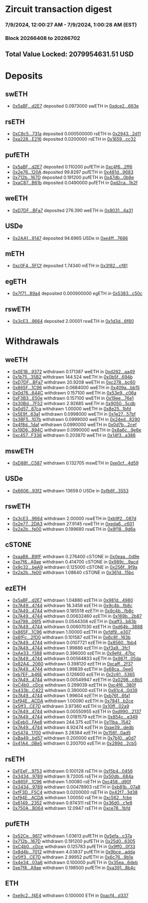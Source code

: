 # Zircuit transaction digest
### 7/9/2024, 12:00:27 AM - 7/9/2024, 1:00:28 AM (EST)
### Block 20266408 to 20266702

## Total Value Locked: 2079954631.51 USD

# Deposits
## swETH
- [0x5aBF...d2E7](https://etherscan.io/address/0x5aBF14Ddcb863E2709201aaf932f826a181cd2E7) deposited 0.0973000 swETH in [0xdce2...663e](https://etherscan.io/tx/0x5aBF14Ddcb863E2709201aaf932f826a181cd2E7)
## rsETH
- [0xC8c5...731a](https://etherscan.io/address/0xC8c5a7f5D723d481f413e4F97d858Ec430B7731a) deposited 0.000500000 rsETH in [0x2943...2d11](https://etherscan.io/tx/0xC8c5a7f5D723d481f413e4F97d858Ec430B7731a)
- [0xa228...E216](https://etherscan.io/address/0xa228BB914348132E2Ed6dDF6c24F0934205AE216) deposited 0.0200000 rsETH in [0x1659...cc32](https://etherscan.io/tx/0xa228BB914348132E2Ed6dDF6c24F0934205AE216)
## pufETH
- [0x5aBF...d2E7](https://etherscan.io/address/0x5aBF14Ddcb863E2709201aaf932f826a181cd2E7) deposited 0.110200 pufETH in [0xc4f6...2ff6](https://etherscan.io/tx/0x5aBF14Ddcb863E2709201aaf932f826a181cd2E7)
- [0x2e76...120A](https://etherscan.io/address/0x2e7620A03c1C34C22A2EFeAf12909d62cd82120A) deposited 99.8297 pufETH in [0x481d...9683](https://etherscan.io/tx/0x2e7620A03c1C34C22A2EFeAf12909d62cd82120A)
- [0x712b...167D](https://etherscan.io/address/0x712b4018CE224dca5CA9100f63c14893f977167D) deposited 0.191200 pufETH in [0x47db...0b8e](https://etherscan.io/tx/0x712b4018CE224dca5CA9100f63c14893f977167D)
- [0xaC87...B61b](https://etherscan.io/address/0xaC878CfAd4Ef4eF84C6d495d04CC9655479eB61b) deposited 0.0490000 pufETH in [0xd2ca...1b2f](https://etherscan.io/tx/0xaC878CfAd4Ef4eF84C6d495d04CC9655479eB61b)
## weETH
- [0xD7DF...BFa7](https://etherscan.io/address/0xD7DF7E085214743530afF339aFC420c7c720BFa7) deposited 276.390 weETH in [0x8031...4a31](https://etherscan.io/tx/0xD7DF7E085214743530afF339aFC420c7c720BFa7)
## USDe
- [0x2AA1...9147](https://etherscan.io/address/0x2AA182c121F23AD3701B3D44F5C02a68a9f39147) deposited 94.6965 USDe in [0xe4ff...7686](https://etherscan.io/tx/0x2AA182c121F23AD3701B3D44F5C02a68a9f39147)
## mETH
- [0xc0F4...5FCf](https://etherscan.io/address/0xc0F4878e996aD68B2119BDfD3f4428c8d33F5FCf) deposited 1.74340 mETH in [0x3f82...cf81](https://etherscan.io/tx/0xc0F4878e996aD68B2119BDfD3f4428c8d33F5FCf)
## egETH
- [0x7f71...89a4](https://etherscan.io/address/0x7f716E7efE01c28EB3AbfF5E239511cC0f8D89a4) deposited 0.000900000 egETH in [0x5383...c50c](https://etherscan.io/tx/0x7f716E7efE01c28EB3AbfF5E239511cC0f8D89a4)
## rswETH
- [0x3cE3...9664](https://etherscan.io/address/0x3cE3D1804A894730589aaf5Ed275553470779664) deposited 2.00001 rswETH in [0x1d3d...6f80](https://etherscan.io/tx/0x3cE3D1804A894730589aaf5Ed275553470779664)
# Withdrawals
## weETH
- [0x0E1B...9372](https://etherscan.io/address/0x0E1B494c1B9602DE9F02464Df96f08eCE3B39372) withdrawn 0.171387 weETH in [0xd282...aa49](https://etherscan.io/tx/0x0E1B494c1B9602DE9F02464Df96f08eCE3B39372)
- [0x1b75...35B2](https://etherscan.io/address/0x1b751eA0B6E3D0B08f2b1d49faE7aE4889E635B2) withdrawn 144.524 weETH in [0x0b5f...694b](https://etherscan.io/tx/0x1b751eA0B6E3D0B08f2b1d49faE7aE4889E635B2)
- [0xD7DF...BFa7](https://etherscan.io/address/0xD7DF7E085214743530afF339aFC420c7c720BFa7) withdrawn 20.9208 weETH in [0xc278...bc60](https://etherscan.io/tx/0xD7DF7E085214743530afF339aFC420c7c720BFa7)
- [0x865F...1C96](https://etherscan.io/address/0x865F8434C36079Ae78B497630b6A84F4b18e1C96) withdrawn 0.0684000 weETH in [0x409a...bb15](https://etherscan.io/tx/0x865F8434C36079Ae78B497630b6A84F4b18e1C96)
- [0x0d76...644C](https://etherscan.io/address/0x0d76352ba88E36122BCbb6Fc6344f7079e3E644C) withdrawn 0.157100 weETH in [0x53e9...c06a](https://etherscan.io/tx/0x0d76352ba88E36122BCbb6Fc6344f7079e3E644C)
- [0xF3B3...E50e](https://etherscan.io/address/0xF3B33726890Eb08F443aD35BF02c6a886350E50e) withdrawn 0.157100 weETH in [0x19ee...76e1](https://etherscan.io/tx/0xF3B33726890Eb08F443aD35BF02c6a886350E50e)
- [0x30Bd...7F52](https://etherscan.io/address/0x30Bd9f74A84F83bfF213369B5D62600301F17F52) withdrawn 2.92685 weETH in [0x9050...5cdb](https://etherscan.io/tx/0x30Bd9f74A84F83bfF213369B5D62600301F17F52)
- [0x0d57...67ca](https://etherscan.io/address/0x0d578a998F3e6D1959aCf5Cf7e83078212B767ca) withdrawn 1.00000 weETH in [0x8e25...1bfd](https://etherscan.io/tx/0x0d578a998F3e6D1959aCf5Cf7e83078212B767ca)
- [0x5E9f...63a1](https://etherscan.io/address/0x5E9fE3D0FFF6721A497c55fB0c76f8e28AfE63a1) withdrawn 0.0998000 weETH in [0x1e27...57bf](https://etherscan.io/tx/0x5E9fE3D0FFF6721A497c55fB0c76f8e28AfE63a1)
- [0x3BF5...107b](https://etherscan.io/address/0x3BF5A1ab5a0C92417273124906801113AbE5107b) withdrawn 0.0999000 weETH in [0x24ed...8290](https://etherscan.io/tx/0x3BF5A1ab5a0C92417273124906801113AbE5107b)
- [0x4f8d...1daf](https://etherscan.io/address/0x4f8d69Bb9D8Cd4Ce4f2A85A64b1E453146e51daf) withdrawn 0.0990000 weETH in [0x0d7b...2cef](https://etherscan.io/tx/0x4f8d69Bb9D8Cd4Ce4f2A85A64b1E453146e51daf)
- [0x19D6...894C](https://etherscan.io/address/0x19D6E666687D6418bD8429b510a91E81979F894C) withdrawn 0.0990000 weETH in [0x8a6c...9e6e](https://etherscan.io/tx/0x19D6E666687D6418bD8429b510a91E81979F894C)
- [0xc457...F336](https://etherscan.io/address/0xc457FF8D72166A851aEbc8824c4ddf517a55F336) withdrawn 0.203870 weETH in [0x14f3...a386](https://etherscan.io/tx/0xc457FF8D72166A851aEbc8824c4ddf517a55F336)
## mswETH
- [0xD88f...C587](https://etherscan.io/address/0xD88fDD02FA9A52b1422C73cc061752924100C587) withdrawn 0.132705 mswETH in [0xe0cf...4d59](https://etherscan.io/tx/0xD88fDD02FA9A52b1422C73cc061752924100C587)
## USDe
- [0x6606...93f2](https://etherscan.io/address/0x660662F2b30B375E3CD17d8bE43375FD090b93f2) withdrawn 13659.0 USDe in [0xfb6f...3553](https://etherscan.io/tx/0x660662F2b30B375E3CD17d8bE43375FD090b93f2)
## rswETH
- [0x3cE3...9664](https://etherscan.io/address/0x3cE3D1804A894730589aaf5Ed275553470779664) withdrawn 2.00000 rswETH in [0xb9f2...087d](https://etherscan.io/tx/0x3cE3D1804A894730589aaf5Ed275553470779664)
- [0x2e77...2DA3](https://etherscan.io/address/0x2e771829AE55Ac3568bCeEF7393e40574B752DA3) withdrawn 27.9145 rswETH in [0xeda6...c601](https://etherscan.io/tx/0x2e771829AE55Ac3568bCeEF7393e40574B752DA3)
- [0x2a2b...fe00](https://etherscan.io/address/0x2a2b56148B61bc2dDC923CfC4dC3122e2731fe00) withdrawn 0.199680 rswETH in [0x8f18...9d6a](https://etherscan.io/tx/0x2a2b56148B61bc2dDC923CfC4dC3122e2731fe00)
## cSTONE
- [0xaaB8...B9fF](https://etherscan.io/address/0xaaB86036229568875A07818A6E91aD794C95B9fF) withdrawn 0.276400 cSTONE in [0x0eaa...0d9e](https://etherscan.io/tx/0xaaB86036229568875A07818A6E91aD794C95B9fF)
- [0xe7f8...A9ae](https://etherscan.io/address/0xe7f8C94E34E4328Ec31529545FF0E2a31e80A9ae) withdrawn 0.414700 cSTONE in [0x989c...9acd](https://etherscan.io/tx/0xe7f8C94E34E4328Ec31529545FF0E2a31e80A9ae)
- [0x9c32...beA9](https://etherscan.io/address/0x9c32252E5BA2BCab40d6531179177fe12ECCbeA9) withdrawn 0.125000 cSTONE in [0x256f...9f9a](https://etherscan.io/tx/0x9c32252E5BA2BCab40d6531179177fe12ECCbeA9)
- [0x2a2b...fe00](https://etherscan.io/address/0x2a2b56148B61bc2dDC923CfC4dC3122e2731fe00) withdrawn 1.08640 cSTONE in [0x361d...15bc](https://etherscan.io/tx/0x2a2b56148B61bc2dDC923CfC4dC3122e2731fe00)
## ezETH
- [0x5aBF...d2E7](https://etherscan.io/address/0x5aBF14Ddcb863E2709201aaf932f826a181cd2E7) withdrawn 1.04880 ezETH in [0x981d...4980](https://etherscan.io/tx/0x5aBF14Ddcb863E2709201aaf932f826a181cd2E7)
- [0x7A49...4744](https://etherscan.io/address/0x7A493Be5c2ce014cD049Bf178a1ac0Db1B434744) withdrawn 18.3458 ezETH in [0x9c4b...fb8c](https://etherscan.io/tx/0x7A493Be5c2ce014cD049Bf178a1ac0Db1B434744)
- [0x7A49...4744](https://etherscan.io/address/0x7A493Be5c2ce014cD049Bf178a1ac0Db1B434744) withdrawn 0.185518 ezETH in [0x9c4b...fb8c](https://etherscan.io/tx/0x7A493Be5c2ce014cD049Bf178a1ac0Db1B434744)
- [0x7A49...4744](https://etherscan.io/address/0x7A493Be5c2ce014cD049Bf178a1ac0Db1B434744) withdrawn 0.00632460 ezETH in [0x169b...2b87](https://etherscan.io/tx/0x7A493Be5c2ce014cD049Bf178a1ac0Db1B434744)
- [0xd798...06f5](https://etherscan.io/address/0xd798BACd6D40a5073c7ec1F7aEb79619a2C806f5) withdrawn 0.0544308 ezETH in [0xaff3...b83b](https://etherscan.io/tx/0xd798BACd6D40a5073c7ec1F7aEb79619a2C806f5)
- [0x7A49...4744](https://etherscan.io/address/0x7A493Be5c2ce014cD049Bf178a1ac0Db1B434744) withdrawn 0.00607030 ezETH in [0xd64b...3888](https://etherscan.io/tx/0x7A493Be5c2ce014cD049Bf178a1ac0Db1B434744)
- [0x865F...1C96](https://etherscan.io/address/0x865F8434C36079Ae78B497630b6A84F4b18e1C96) withdrawn 1.00000 ezETH in [0xfdf9...e307](https://etherscan.io/tx/0x865F8434C36079Ae78B497630b6A84F4b18e1C96)
- [0x6fFc...2fD0](https://etherscan.io/address/0x6fFcE76355025452BbB8b300E75BbEae3F312fD0) withdrawn 0.101587 ezETH in [0x6c8f...163b](https://etherscan.io/tx/0x6fFcE76355025452BbB8b300E75BbEae3F312fD0)
- [0x7A49...4744](https://etherscan.io/address/0x7A493Be5c2ce014cD049Bf178a1ac0Db1B434744) withdrawn 0.0107721 ezETH in [0x8560...1bb4](https://etherscan.io/tx/0x7A493Be5c2ce014cD049Bf178a1ac0Db1B434744)
- [0x7A49...4744](https://etherscan.io/address/0x7A493Be5c2ce014cD049Bf178a1ac0Db1B434744) withdrawn 1.99886 ezETH in [0xf3a9...3fc1](https://etherscan.io/tx/0x7A493Be5c2ce014cD049Bf178a1ac0Db1B434744)
- [0xAe33...f388](https://etherscan.io/address/0xAe337D45a694520F32E28c7b66776e0fD346f388) withdrawn 0.396000 ezETH in [0x9efd...47bc](https://etherscan.io/tx/0xAe337D45a694520F32E28c7b66776e0fD346f388)
- [0x7A49...4744](https://etherscan.io/address/0x7A493Be5c2ce014cD049Bf178a1ac0Db1B434744) withdrawn 0.00564833 ezETH in [0x987f...05da](https://etherscan.io/tx/0x7A493Be5c2ce014cD049Bf178a1ac0Db1B434744)
- [0x82A4...2060](https://etherscan.io/address/0x82A49972465E3d5F6De9e3D843322DE316142060) withdrawn 0.398120 ezETH in [0xcaff...2f37](https://etherscan.io/tx/0x82A49972465E3d5F6De9e3D843322DE316142060)
- [0x7A49...4744](https://etherscan.io/address/0x7A493Be5c2ce014cD049Bf178a1ac0Db1B434744) withdrawn 1.99839 ezETH in [0x68ca...0ee0](https://etherscan.io/tx/0x7A493Be5c2ce014cD049Bf178a1ac0Db1B434744)
- [0xb7EF...b46E](https://etherscan.io/address/0xb7EFc8BbAA3587540871cA14005201D83A22b46E) withdrawn 0.126600 ezETH in [0x2c61...5365](https://etherscan.io/tx/0xb7EFc8BbAA3587540871cA14005201D83A22b46E)
- [0x7A49...4744](https://etherscan.io/address/0x7A493Be5c2ce014cD049Bf178a1ac0Db1B434744) withdrawn 0.00549947 ezETH in [0x0298...c8b5](https://etherscan.io/tx/0x7A493Be5c2ce014cD049Bf178a1ac0Db1B434744)
- [0xC4b0...cDce](https://etherscan.io/address/0xC4b0fFe08B960a512B07f1AfDAFef84E428ecDce) withdrawn 0.299039 ezETH in [0xc4f6...380f](https://etherscan.io/tx/0xC4b0fFe08B960a512B07f1AfDAFef84E428ecDce)
- [0x433b...C422](https://etherscan.io/address/0x433ba0Ba624027089a514DFE5dB37FDBBAd7C422) withdrawn 0.390000 ezETH in [0x81c4...0d39](https://etherscan.io/tx/0x433ba0Ba624027089a514DFE5dB37FDBBAd7C422)
- [0x7A49...4744](https://etherscan.io/address/0x7A493Be5c2ce014cD049Bf178a1ac0Db1B434744) withdrawn 1.99604 ezETH in [0xb76f...6fa1](https://etherscan.io/tx/0x7A493Be5c2ce014cD049Bf178a1ac0Db1B434744)
- [0xf94E...ACDA](https://etherscan.io/address/0xf94E012e3d37fec964E9dCab4ec1830C12B6ACDA) withdrawn 1.00090 ezETH in [0x7841...b2ce](https://etherscan.io/tx/0xf94E012e3d37fec964E9dCab4ec1830C12B6ACDA)
- [0x5ff3...CE7D](https://etherscan.io/address/0x5ff3db417596723991be029d5c2726569468CE7D) withdrawn 3.97360 ezETH in [0x10ff...02a9](https://etherscan.io/tx/0x5ff3db417596723991be029d5c2726569468CE7D)
- [0x7A49...4744](https://etherscan.io/address/0x7A493Be5c2ce014cD049Bf178a1ac0Db1B434744) withdrawn 0.00550955 ezETH in [0xd990...2137](https://etherscan.io/tx/0x7A493Be5c2ce014cD049Bf178a1ac0Db1B434744)
- [0x7A49...4744](https://etherscan.io/address/0x7A493Be5c2ce014cD049Bf178a1ac0Db1B434744) withdrawn 0.0181579 ezETH in [0x854c...e349](https://etherscan.io/tx/0x7A493Be5c2ce014cD049Bf178a1ac0Db1B434744)
- [0xEeb0...FAe8](https://etherscan.io/address/0xEeb0AbF0c8b866Bba8eeC2Ff37FB9422842EFAe8) withdrawn 244.375 ezETH in [0x11ba...1542](https://etherscan.io/tx/0xEeb0AbF0c8b866Bba8eeC2Ff37FB9422842EFAe8)
- [0x7A49...4744](https://etherscan.io/address/0x7A493Be5c2ce014cD049Bf178a1ac0Db1B434744) withdrawn 4.92474 ezETH in [0xae39...dedb](https://etherscan.io/tx/0x7A493Be5c2ce014cD049Bf178a1ac0Db1B434744)
- [0x5474...1700](https://etherscan.io/address/0x54748bDdab8a0fF5E41B8cF082aBa587678B1700) withdrawn 3.28384 ezETH in [0x156f...0ad5](https://etherscan.io/tx/0x54748bDdab8a0fF5E41B8cF082aBa587678B1700)
- [0xBa49...bd57](https://etherscan.io/address/0xBa49113883fC652Ad55df1e5720a3E337749bd57) withdrawn 0.200000 ezETH in [0x7b10...a0d7](https://etherscan.io/tx/0xBa49113883fC652Ad55df1e5720a3E337749bd57)
- [0x41A4...0Be5](https://etherscan.io/address/0x41A4A6e32c06F9cb9b761c5478E3A1EdfFd60Be5) withdrawn 0.200700 ezETH in [0x289d...2cb5](https://etherscan.io/tx/0x41A4A6e32c06F9cb9b761c5478E3A1EdfFd60Be5)
## rsETH
- [0xFEeF...9753](https://etherscan.io/address/0xFEeFf3b33314aeDefEAA28cf0553610C86149753) withdrawn 0.100128 rsETH in [0xf5b4...0456](https://etherscan.io/tx/0xFEeFf3b33314aeDefEAA28cf0553610C86149753)
- [0x3434...9789](https://etherscan.io/address/0x34349c5569e7B846c3558961552D2202760A9789) withdrawn 9.72005 rsETH in [0x50db...684a](https://etherscan.io/tx/0x34349c5569e7B846c3558961552D2202760A9789)
- [0x865F...1C96](https://etherscan.io/address/0x865F8434C36079Ae78B497630b6A84F4b18e1C96) withdrawn 1.00080 rsETH in [0xc458...d90f](https://etherscan.io/tx/0x865F8434C36079Ae78B497630b6A84F4b18e1C96)
- [0x3434...9789](https://etherscan.io/address/0x34349c5569e7B846c3558961552D2202760A9789) withdrawn 0.00478903 rsETH in [0xb81b...07a8](https://etherscan.io/tx/0x34349c5569e7B846c3558961552D2202760A9789)
- [0xfF3D...F5C4](https://etherscan.io/address/0xfF3Db39427022a19e74F90B543Ba12B6cf31F5C4) withdrawn 0.0200000 rsETH in [0x42f7...3d38](https://etherscan.io/tx/0xfF3Db39427022a19e74F90B543Ba12B6cf31F5C4)
- [0xf94E...ACDA](https://etherscan.io/address/0xf94E012e3d37fec964E9dCab4ec1830C12B6ACDA) withdrawn 1.00050 rsETH in [0xc562...fcbe](https://etherscan.io/tx/0xf94E012e3d37fec964E9dCab4ec1830C12B6ACDA)
- [0x6149...2352](https://etherscan.io/address/0x6149686743a8fCC1e0ca3ef946Ef3582F06d2352) withdrawn 0.974311 rsETH in [0x36d0...c1e8](https://etherscan.io/tx/0x6149686743a8fCC1e0ca3ef946Ef3582F06d2352)
- [0x750A...B064](https://etherscan.io/address/0x750AaA6B24F82FAF710776a7D0bdEa3cfe6CB064) withdrawn 12.0947 rsETH in [0xce78...1bfd](https://etherscan.io/tx/0x750AaA6B24F82FAF710776a7D0bdEa3cfe6CB064)
## pufETH
- [0x52Ce...9617](https://etherscan.io/address/0x52Ce909243b0098a80084Af3f3149309E32D9617) withdrawn 1.03613 pufETH in [0x5efa...c37a](https://etherscan.io/tx/0x52Ce909243b0098a80084Af3f3149309E32D9617)
- [0x712b...167D](https://etherscan.io/address/0x712b4018CE224dca5CA9100f63c14893f977167D) withdrawn 0.191200 pufETH in [0x25d0...6305](https://etherscan.io/tx/0x712b4018CE224dca5CA9100f63c14893f977167D)
- [0xC4b0...cDce](https://etherscan.io/address/0xC4b0fFe08B960a512B07f1AfDAFef84E428ecDce) withdrawn 0.125783 pufETH in [0x9ff0...0f33](https://etherscan.io/tx/0xC4b0fFe08B960a512B07f1AfDAFef84E428ecDce)
- [0x8d4b...7012](https://etherscan.io/address/0x8d4b39954480a40A9Ee3bEf61bb24666f74d7012) withdrawn 4.03837 pufETH in [0x9bce...adda](https://etherscan.io/tx/0x8d4b39954480a40A9Ee3bEf61bb24666f74d7012)
- [0x5ff3...CE7D](https://etherscan.io/address/0x5ff3db417596723991be029d5c2726569468CE7D) withdrawn 2.99952 pufETH in [0x6c76...9b1e](https://etherscan.io/tx/0x5ff3db417596723991be029d5c2726569468CE7D)
- [0x4e34...03a6](https://etherscan.io/address/0x4e34388EF108dBcD4F561ae67EBf4A8B5AEe03a6) withdrawn 0.100000 pufETH in [0x35ea...6deb](https://etherscan.io/tx/0x4e34388EF108dBcD4F561ae67EBf4A8B5AEe03a6)
- [0xe7f8...A9ae](https://etherscan.io/address/0xe7f8C94E34E4328Ec31529545FF0E2a31e80A9ae) withdrawn 0.198500 pufETH in [0xa391...8b4c](https://etherscan.io/tx/0xe7f8C94E34E4328Ec31529545FF0E2a31e80A9ae)
## ETH
- [0xe9c2...f4E4](https://etherscan.io/address/0xe9c2D3bF3A898F700CADE5f5F4a89A5E5756f4E4) withdrawn 0.100000 ETH in [0xacf4...d337](https://etherscan.io/tx/0xe9c2D3bF3A898F700CADE5f5F4a89A5E5756f4E4)
